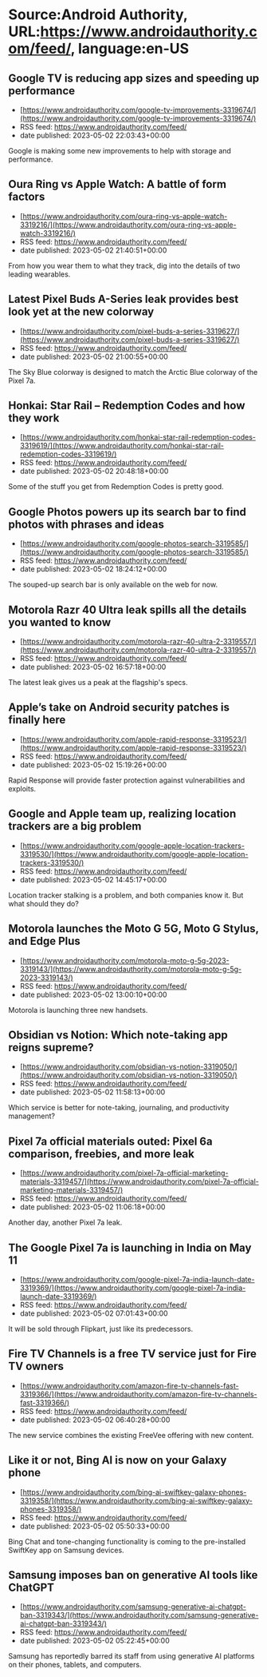 # Source:Android Authority, URL:https://www.androidauthority.com/feed/, language:en-US

## Google TV is reducing app sizes and speeding up performance
 - [https://www.androidauthority.com/google-tv-improvements-3319674/](https://www.androidauthority.com/google-tv-improvements-3319674/)
 - RSS feed: https://www.androidauthority.com/feed/
 - date published: 2023-05-02 22:03:43+00:00

Google is making some new improvements to help with storage and performance.

## Oura Ring vs Apple Watch: A battle of form factors
 - [https://www.androidauthority.com/oura-ring-vs-apple-watch-3319216/](https://www.androidauthority.com/oura-ring-vs-apple-watch-3319216/)
 - RSS feed: https://www.androidauthority.com/feed/
 - date published: 2023-05-02 21:40:51+00:00

From how you wear them to what they track, dig into the details of two leading wearables.

## Latest Pixel Buds A-Series leak provides best look yet at the new colorway
 - [https://www.androidauthority.com/pixel-buds-a-series-3319627/](https://www.androidauthority.com/pixel-buds-a-series-3319627/)
 - RSS feed: https://www.androidauthority.com/feed/
 - date published: 2023-05-02 21:00:55+00:00

The Sky Blue colorway is designed to match the Arctic Blue colorway of the Pixel 7a.

## Honkai: Star Rail – Redemption Codes and how they work
 - [https://www.androidauthority.com/honkai-star-rail-redemption-codes-3319619/](https://www.androidauthority.com/honkai-star-rail-redemption-codes-3319619/)
 - RSS feed: https://www.androidauthority.com/feed/
 - date published: 2023-05-02 20:48:18+00:00

Some of the stuff you get from Redemption Codes is pretty good.

## Google Photos powers up its search bar to find photos with phrases and ideas
 - [https://www.androidauthority.com/google-photos-search-3319585/](https://www.androidauthority.com/google-photos-search-3319585/)
 - RSS feed: https://www.androidauthority.com/feed/
 - date published: 2023-05-02 18:24:12+00:00

The souped-up search bar is only available on the web for now.

## Motorola Razr 40 Ultra leak spills all the details you wanted to know
 - [https://www.androidauthority.com/motorola-razr-40-ultra-2-3319557/](https://www.androidauthority.com/motorola-razr-40-ultra-2-3319557/)
 - RSS feed: https://www.androidauthority.com/feed/
 - date published: 2023-05-02 16:57:18+00:00

The latest leak gives us a peak at the flagship's specs.

## Apple’s take on Android security patches is finally here
 - [https://www.androidauthority.com/apple-rapid-response-3319523/](https://www.androidauthority.com/apple-rapid-response-3319523/)
 - RSS feed: https://www.androidauthority.com/feed/
 - date published: 2023-05-02 15:19:26+00:00

Rapid Response will provide faster protection against vulnerabilities and exploits.

## Google and Apple team up, realizing location trackers are a big problem
 - [https://www.androidauthority.com/google-apple-location-trackers-3319530/](https://www.androidauthority.com/google-apple-location-trackers-3319530/)
 - RSS feed: https://www.androidauthority.com/feed/
 - date published: 2023-05-02 14:45:17+00:00

Location tracker stalking is a problem, and both companies know it. But what should they do?

## Motorola launches the Moto G 5G, Moto G Stylus, and Edge Plus
 - [https://www.androidauthority.com/motorola-moto-g-5g-2023-3319143/](https://www.androidauthority.com/motorola-moto-g-5g-2023-3319143/)
 - RSS feed: https://www.androidauthority.com/feed/
 - date published: 2023-05-02 13:00:10+00:00

Motorola is launching three new handsets.

## Obsidian vs Notion: Which note-taking app reigns supreme?
 - [https://www.androidauthority.com/obsidian-vs-notion-3319050/](https://www.androidauthority.com/obsidian-vs-notion-3319050/)
 - RSS feed: https://www.androidauthority.com/feed/
 - date published: 2023-05-02 11:58:13+00:00

Which service is better for note-taking, journaling, and productivity management?

## Pixel 7a official materials outed: Pixel 6a comparison, freebies, and more leak
 - [https://www.androidauthority.com/pixel-7a-official-marketing-materials-3319457/](https://www.androidauthority.com/pixel-7a-official-marketing-materials-3319457/)
 - RSS feed: https://www.androidauthority.com/feed/
 - date published: 2023-05-02 11:06:18+00:00

Another day, another Pixel 7a leak.

## The Google Pixel 7a is launching in India on May 11
 - [https://www.androidauthority.com/google-pixel-7a-india-launch-date-3319369/](https://www.androidauthority.com/google-pixel-7a-india-launch-date-3319369/)
 - RSS feed: https://www.androidauthority.com/feed/
 - date published: 2023-05-02 07:01:43+00:00

It will be sold through Flipkart, just like its predecessors.

## Fire TV Channels is a free TV service just for Fire TV owners
 - [https://www.androidauthority.com/amazon-fire-tv-channels-fast-3319366/](https://www.androidauthority.com/amazon-fire-tv-channels-fast-3319366/)
 - RSS feed: https://www.androidauthority.com/feed/
 - date published: 2023-05-02 06:40:28+00:00

The new service combines the existing FreeVee offering with new content.

## Like it or not, Bing AI is now on your Galaxy phone
 - [https://www.androidauthority.com/bing-ai-swiftkey-galaxy-phones-3319358/](https://www.androidauthority.com/bing-ai-swiftkey-galaxy-phones-3319358/)
 - RSS feed: https://www.androidauthority.com/feed/
 - date published: 2023-05-02 05:50:33+00:00

Bing Chat and tone-changing functionality is coming to the pre-installed SwiftKey app on Samsung devices.

## Samsung imposes ban on generative AI tools like ChatGPT
 - [https://www.androidauthority.com/samsung-generative-ai-chatgpt-ban-3319343/](https://www.androidauthority.com/samsung-generative-ai-chatgpt-ban-3319343/)
 - RSS feed: https://www.androidauthority.com/feed/
 - date published: 2023-05-02 05:22:45+00:00

Samsung has reportedly barred its staff from using generative AI platforms on their phones, tablets, and computers.

